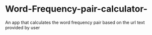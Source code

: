 # Word-Frequency-pair-calculator-
An app that calculates the word frequency pair based on the url text provided by user
